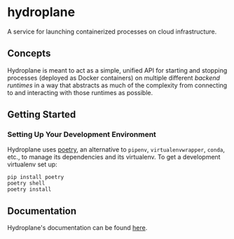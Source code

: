 # hydroplane
A service for launching containerized processes on cloud infrastructure.

## Concepts

Hydroplane is meant to act as a simple, unified API for starting and stopping processes (deployed as Docker containers) on multiple different _backend runtimes_ in a way that abstracts as much of the complexity from connecting to and interacting with those runtimes as possible.

## Getting Started

### Setting Up Your Development Environment

Hydroplane uses [poetry][poetry], an alternative to `pipenv`, `virtualenvwrapper`, `conda`, etc., to manage its dependencies and its virtualenv. To get a development virtualenv set up:

```
pip install poetry
poetry shell
poetry install
```

## Documentation

Hydroplane's documentation can be found [here](https://hydro-project.github.io/hydroplane/).

[poetry]: https://python-poetry.org/
